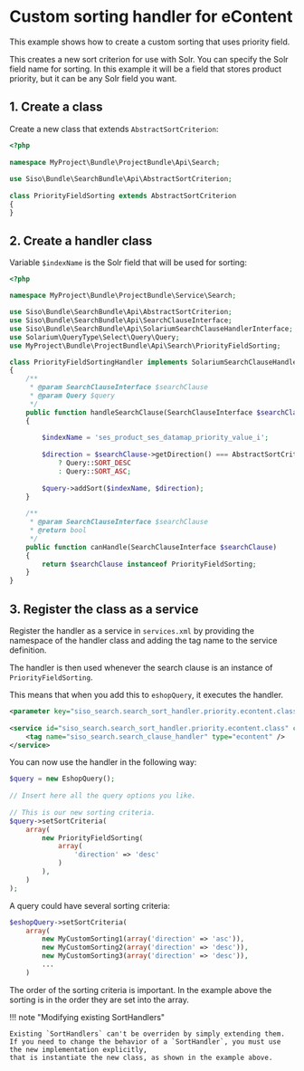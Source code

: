 # Custom sorting handler for eContent

This example shows how to create a custom sorting that uses priority field.

This creates a new sort criterion for use with Solr. You can specify the Solr field name for sorting.
In this example it will be a field that stores product priority, but it can be any Solr field you want.

## 1. Create a class

Create a new class that extends `AbstractSortCriterion`:

``` php
<?php
 
namespace MyProject\Bundle\ProjectBundle\Api\Search;
 
use Siso\Bundle\SearchBundle\Api\AbstractSortCriterion;
 
class PriorityFieldSorting extends AbstractSortCriterion
{
}
```

## 2. Create a handler class

Variable `$indexName` is the Solr field that will be used for sorting:

``` php
<?php

namespace MyProject\Bundle\ProjectBundle\Service\Search;

use Siso\Bundle\SearchBundle\Api\AbstractSortCriterion;
use Siso\Bundle\SearchBundle\Api\SearchClauseInterface;
use Siso\Bundle\SearchBundle\Api\SolariumSearchClauseHandlerInterface;
use Solarium\QueryType\Select\Query\Query;
use MyProject\Bundle\ProjectBundle\Api\Search\PriorityFieldSorting;

class PriorityFieldSortingHandler implements SolariumSearchClauseHandlerInterface
{
    /**
     * @param SearchClauseInterface $searchClause
     * @param Query $query
     */
    public function handleSearchClause(SearchClauseInterface $searchClause, Query $query)
    {
 
        $indexName = 'ses_product_ses_datamap_priority_value_i';
 
        $direction = $searchClause->getDirection() === AbstractSortCriterion::DESC
            ? Query::SORT_DESC
            : Query::SORT_ASC;
 
        $query->addSort($indexName, $direction);
    }
 
    /**
     * @param SearchClauseInterface $searchClause
     * @return bool
     */
    public function canHandle(SearchClauseInterface $searchClause)
    {
        return $searchClause instanceof PriorityFieldSorting;
    }
}
```

## 3. Register the class as a service

Register the handler as a service in `services.xml` by providing the namespace of the handler class
and adding the tag name to the service definition.

The handler is then used whenever the search clause is an instance of `PriorityFieldSorting`.

This means that when you add this to `eshopQuery`, it executes the handler.

``` xml
<parameter key="siso_search.search_sort_handler.priority.econtent.class">MyProject\Bundle\ProjectBundle\Service\Search\PriorityFieldSortingHandler</parameter>
  
<service id="siso_search.search_sort_handler.priority.econtent.class" class="%siso_search.search_sort_handler.priority.econtent.class%">
    <tag name="siso_search.search_clause_handler" type="econtent" />
</service>
```

You can now use the handler in the following way:

``` php
$query = new EshopQuery();
  
// Insert here all the query options you like.
  
// This is our new sorting criteria.
$query->setSortCriteria(
    array(
        new PriorityFieldSorting(
            array(
                'direction' => 'desc'
            )
        ),
    )
);
```

A query could have several sorting criteria:

``` php
$eshopQuery->setSortCriteria(
    array(
        new MyCustomSorting1(array('direction' => 'asc')),
        new MyCustomSorting2(array('direction' => 'desc')),
        new MyCustomSorting3(array('direction' => 'desc')),
        ...
    )
```

The order of the sorting criteria is important. In the example above the sorting is in the order they are set into the array.

!!! note "Modifying existing SortHandlers"

    Existing `SortHandlers` can't be overriden by simply extending them.
    If you need to change the behavior of a `SortHandler`, you must use the new implementation explicitly,
    that is instantiate the new class, as shown in the example above.
